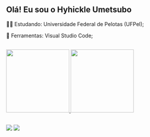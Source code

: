 ## Olá! Eu sou o Hyhickle Umetsubo

👨‍🎓 Estudando: Universidade Federal de Pelotas (UFPel);

🎒 Ferramentas: Visual Studio Code;

  ##

 <div>
  <a href="https://github.com/Hyhickle-Umetsubo">
  <img height="170em" src="https://github-readme-stats.vercel.app/api?username=Hyhickle-Umetsubo&show_icons=true&theme=dark&include_all_commits=true&count_private=true"/>
  <img height="170em" src="https://github-readme-stats.vercel.app/api/top-langs/?username=Hyhickle-Umetsubo&layout=compact&langs_count=7&theme=dark"/>
</div>

  ##

  <div>
    <a href="https://www.linkedin.com/in/hyhickle-umetsubo-00601b205/" target="_blank"><img src="https://img.shields.io/badge/LinkedIn-0077B5?style=for-the-badge&logo=linkedin&logoColor=white" target="_blank"></a>
     <a href="https://www.instagram.com/hyhickle_umetsubo/" target="_blank"><img src="https://img.shields.io/badge/Instagram-E4405F?style=for-the-badge&logo=instagram&logoColor=white" target="_blank"></a>
  </div>
    


